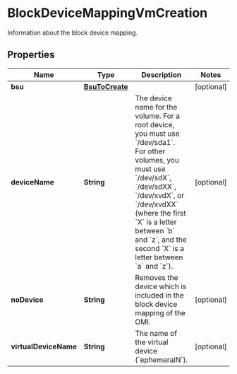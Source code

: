 

# BlockDeviceMappingVmCreation

Information about the block device mapping.

## Properties

| Name | Type | Description | Notes |
|------------ | ------------- | ------------- | -------------|
|**bsu** | [**BsuToCreate**](BsuToCreate.md) |  |  [optional] |
|**deviceName** | **String** | The device name for the volume. For a root device, you must use &#x60;/dev/sda1&#x60;. For other volumes, you must use &#x60;/dev/sdX&#x60;, &#x60;/dev/sdXX&#x60;, &#x60;/dev/xvdX&#x60;, or &#x60;/dev/xvdXX&#x60; (where the first &#x60;X&#x60; is a letter between &#x60;b&#x60; and &#x60;z&#x60;, and the second &#x60;X&#x60; is a letter between &#x60;a&#x60; and &#x60;z&#x60;). |  [optional] |
|**noDevice** | **String** | Removes the device which is included in the block device mapping of the OMI. |  [optional] |
|**virtualDeviceName** | **String** | The name of the virtual device (&#x60;ephemeralN&#x60;). |  [optional] |



